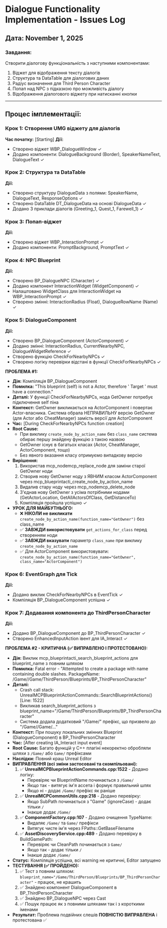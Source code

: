 # Dialogue Functionality Implementation - Issues Log

## Дата: November 1, 2025

### Завдання:
Створити діалогову функціональність з наступними компонентами:
1. Віджет для відображення тексту діалогів
2. Структура та DataTable для діалогових даних
3. Радіус визначення для Third Person Character
4. Попап над NPC з підказкою про можливість діалогу
5. Відображення діалогового віджету при натисканні кнопки

---

## Процес імплементації:

### Крок 1: Створення UMG віджету для діалогів
**Час початку:** [Starting]
**Дії:**
- Створено віджет WBP_DialogueWindow ✓
- Додано компоненти: DialogueBackground (Border), SpeakerNameText, DialogueText ✓

### Крок 2: Структура та DataTable
**Дії:**
- Створено структуру DialogueData з полями: SpeakerName, DialogueText, ResponseOptions ✓
- Створено DataTable DT_DialogueData на основі DialogueData ✓
- Додано 3 приклади діалогів (Greeting_1, Quest_1, Farewell_1) ✓

### Крок 3: Попап-віджет
**Дії:**
- Створено віджет WBP_InteractionPrompt ✓
- Додано компоненти: PromptBackground, PromptText ✓

### Крок 4: NPC Blueprint
**Дії:**
- Створено BP_DialogueNPC (Character) ✓
- Додано компонент InteractionWidget (WidgetComponent) ✓
- Налаштовано WidgetClass для InteractionWidget на WBP_InteractionPrompt ✓
- Створено змінні: InteractionRadius (Float), DialogueRowName (Name) ✓

### Крок 5: DialogueComponent
**Дії:**
- Створено BP_DialogueComponent (ActorComponent) ✓
- Додано змінні: InteractionRadius, CurrentNearbyNPC, DialogueWidgetReference ✓
- Створено функцію CheckForNearbyNPCs ✓
- Створено логіку перевірки відстані в функції CheckForNearbyNPCs ✓

**ПРОБЛЕМА #1:** 
- **Дія:** Компіляція BP_DialogueComponent
- **Помилка:** "This blueprint (self) is not a Actor, therefore ' Target ' must have a connection."
- **Деталі:** У функції CheckForNearbyNPCs, нода GetOwner потребує підключення self піна
- **Контекст:** GetOwner викликається на ActorComponent і повертає Actor-власника. Система обрала НЕПРАВИЛЬНУ версію GetOwner (для Actor або CheatManager) замість версії для ActorComponent
- **Час:** [During CheckForNearbyNPCs function creation]
- **Root Cause:** 
  - При виклику `create_node_by_action_name` без `class_name` система обирає першу знайдену функцію з такою назвою
  - GetOwner існує в багатьох класах (Actor, CheatManager, ActorComponent, тощо)
  - Без явного вказання класу отримуємо випадкову версію
- **Вирішення:** 
  1. Використав mcp_nodemcp_replace_node для заміни старої GetOwner ноди
  2. Створив нову GetOwner ноду з ЯВНИМ класом ActorComponent через mcp_blueprintacti_create_node_by_action_name
  3. Видалив стару ноду через mcp_nodemcp_delete_node
  4. З'єднав нову GetOwner з усіма потрібними нодами (GetActorLocation, GetAllActorsOfClass, GetDistanceTo)
  5. Компіляція пройшла успішно ✓
- **УРОК ДЛЯ МАЙБУТНЬОГО:**
  - ❌ **НІКОЛИ не викликати** `create_node_by_action_name(function_name="GetOwner")` без class_name
  - ✅ **ЗАВЖДИ використовувати** `get_actions_for_class` перед створенням ноди
  - ✅ **ЗАВЖДИ вказувати** параметр `class_name` при виклику `create_node_by_action_name`
  - ✅ Для ActorComponent використовувати: `create_node_by_action_name(function_name="GetOwner", class_name="ActorComponent")`

### Крок 6: EventGraph для Tick
**Дії:**
- Додано виклик CheckForNearbyNPCs в EventTick ✓
- Компіляція BP_DialogueComponent успішна ✓

### Крок 7: Додавання компонента до ThirdPersonCharacter
**Дії:**
- Додано BP_DialogueComponent до BP_ThirdPersonCharacter ✓
- Створено EnhancedInputAction івент для IA_Interact ✓

**ПРОБЛЕМА #2 - КРИТИЧНА (✅ ВИПРАВЛЕНО І ПРОТЕСТОВАНО):** 
- **Дія:** Виклик mcp_blueprintacti_search_blueprint_actions для blueprint_name з повним шляхом
- **Помилка:** Fatal error - "Attempted to create a package with name containing double slashes. PackageName: /Game//Game/ThirdPerson/Blueprints/BP_ThirdPersonCharacter"
- **Деталі:** 
  - Crash call stack: UnrealMCPBlueprintActionCommands::SearchBlueprintActions() [Line: 1522]
  - Викликав search_blueprint_actions з blueprint_name="/Game/ThirdPerson/Blueprints/BP_ThirdPersonCharacter"
  - Система додала додатковий "/Game/" префікс, що призвело до "/Game//Game/..."
- **Контекст:** При пошуку локальних змінних Blueprint (DialogueComponent) в BP_ThirdPersonCharacter
- **Час:** [After creating IA_Interact input event]
- **Root Cause:** Багато функцій у C++ плагіні некоректно обробляли шляхи з `/Game/` або `Game/` префіксами
- **Наслідки:** Повний краш Unreal Editor
- **ВИПРАВЛЕННЯ (всі зміни застосовані та скомпільовані):**
  1. ✅ **UnrealMCPBlueprintActionCommands.cpp:1522** - Додано логіку:
     - Перевіряє чи BlueprintName починається з `/Game/`
     - Якщо так - витягує ім'я ассета і формує правильний шлях
     - Якщо ні - додає `/Game/` префікс як раніше
  2. ✅ **UnrealMCPCommonUtils.cpp:218** - Додано перевірку:
     - Якщо SubPath починається з "Game" (ignoreCase) - додає тільки `/`
     - Інакше додає `/Game/`
  3. ✅ **ComponentFactory.cpp:107** - Додано очищення TypeName:
     - Видаляє `/Game/` та `Game/` префікси
     - Витягує чисте ім'я через FPaths::GetBaseFilename
  4. ✅ **AssetDiscoveryService.cpp:489** - Додано перевірку в BuildGamePath:
     - Перевіряє чи CleanPath починається з `Game/`
     - Якщо так - додає тільки `/` 
     - Інакше додає `/Game/`
- **Статус:** Компіляція успішна, всі warning не критичні, Editor запущено
- **ТЕСТУВАННЯ (✅ ПРОЙДЕНО):**
  1. ✅ Тест з повним шляхом: `blueprint_name="/Game/ThirdPerson/Blueprints/BP_ThirdPersonCharacter"` - працює, не крашить
  2. ✅ Знайдено компонент DialogueComponent в BP_ThirdPersonCharacter
  3. ✅ Знайдено BP_DialogueNPC через Cast
  4. ✅ Пошук працює як з повними шляхами так і з короткими іменами
- **Результат:** Проблема подвійних слешів **ПОВНІСТЮ ВИПРАВЛЕНА** і протестована ✅

